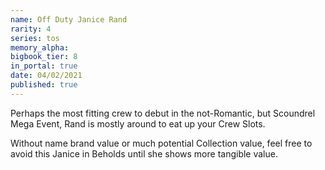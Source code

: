 ```yaml
---
name: Off Duty Janice Rand
rarity: 4
series: tos
memory_alpha:
bigbook_tier: 8
in_portal: true
date: 04/02/2021
published: true
---
```


Perhaps the most fitting crew to debut in the not-Romantic, but Scoundrel Mega Event, Rand is mostly around to eat up your Crew Slots. 

Without name brand value or much potential Collection value, feel free to avoid this Janice in Beholds until she shows more tangible value.
